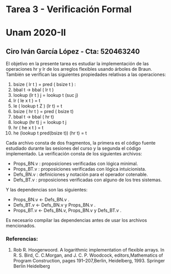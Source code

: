 # Tarea 3 - Verificación Formal 
# Unam 2020-II
## Ciro Iván García López - Cta: 520463240

El objetivo en la presente tarea es estudiar la implementación de las operaciones hr y lr de los arreglos flexibles usando árboles de Braun. También se verifican las siguientes propiedades relativas a las operaciones:

1. bsize ( lr t ) = pred ( bsize t ) : 
2. bbal t -> bbal ( lr t )
3. lookup (lr t ) j = lookup t (suc j)
4. lr ( le x t ) = t
5. le ( lookup t Z ) (lr t) = t
6. bsize ( hr t ) = pred ( bsize t) 
7. bbal t -> bbal ( hr t)
8. lookup (hr t) j = lookup t j
9. hr ( he x t ) = t
10. he (lookup t pred(bsize t)) (hr t) = t

Cada archivo consta de dos fragmentos, la primera es el código fuente estudiado durante las sesiones del curso y la segunda el código implementado. La verificación consta de los siguientes archivos:

- Props_BN.v : proposiciones verificadas con lógica minimal. 
- Props_BT.v : proposiciones verificadas con lógica intuicionista. 
- Defs_BN.v : definiciones y notación para el operador cotenable.
- Defs_BT.v : proposiciones verificadas con alguno de los tres sistemas. 

Y las dependencias son las siguientes: 

- Props_BN.v <- Defs_BN.v . 
- Defs_BT.v <- Defs_BN.v y Props_BN.v .
- Props_BT.v <- Defs_BN.v, Props_BN.v y Defs_BT.v .

Es necesario compilar las dependencias antes de usar los archivos mencionados.

### Referencias:

1. Rob R. Hoogerwoord.  A logarithmic implementation of flexible arrays.  In R. S. Bird, C. C.Morgan, and J. C. P. Woodcock, editors,Mathematics of Program Construction, pages 191–207,Berlin, Heidelberg, 1993. Springer Berlin Heidelberg
 

